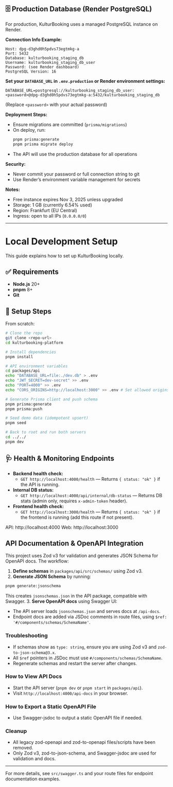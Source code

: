 ## 🗄️ Production Database (Render PostgreSQL)

For production, KulturBooking uses a managed PostgreSQL instance on Render.

**Connection Info Example:**

```
Host: dpg-d3ghd0h5pdvs73egtmkg-a
Port: 5432
Database: kulturbooking_staging_db
Username: kulturbooking_staging_db_user
Password: (see Render dashboard)
PostgreSQL Version: 16
```

**Set your `DATABASE_URL` in `.env.production` or Render environment settings:**

```
DATABASE_URL=postgresql://kulturbooking_staging_db_user:<password>@dpg-d3ghd0h5pdvs73egtmkg-a:5432/kulturbooking_staging_db
```
(Replace `<password>` with your actual password)

**Deployment Steps:**
- Ensure migrations are committed (`prisma/migrations`)
- On deploy, run:
  ```sh
  pnpm prisma:generate
  pnpm prisma migrate deploy
  ```
- The API will use the production database for all operations

**Security:**
- Never commit your password or full connection string to git
- Use Render’s environment variable management for secrets

**Notes:**
- Free instance expires Nov 3, 2025 unless upgraded
- Storage: 1 GB (currently 6.54% used)
- Region: Frankfurt (EU Central)
- Ingress: open to all IPs (`0.0.0.0/0`)

---

# Local Development Setup

This guide explains how to set up KulturBooking locally.

## ✅ Requirements
* **Node.js** 20+
* **pnpm** 8+
* **Git**

## 🚀 Setup Steps

From scratch:

```bash
# Clone the repo
git clone <repo-url>
cd kulturbooking-platform

# Install dependencies
pnpm install

# API environment variables
cd packages/api
echo "DATABASE_URL=file:./dev.db" > .env
echo "JWT_SECRET=dev-secret" >> .env
echo "PORT=4000" >> .env
echo "CORS_ORIGINS=http://localhost:3000" >> .env # Set allowed origins for CORS

# Generate Prisma client and push schema
pnpm prisma:generate
pnpm prisma:push

# Seed demo data (idempotent upsert)
pnpm seed

# Back to root and run both servers
cd ../../
pnpm dev
```


## 🩺 Health & Monitoring Endpoints

- **Backend health check:**
  - `GET http://localhost:4000/health` — Returns `{ status: "ok" }` if the API is running.
- **Internal DB status:**
  - `GET http://localhost:4000/api/internal/db-status` — Returns DB stats (admin only, requires `x-admin-token` header).
- **Frontend health check:**
  - `GET http://localhost:3000/health` — Returns `{ status: "ok" }` if the frontend is running (add this route if not present).

API: http://localhost:4000
Web: http://localhost:3000


## API Documentation & OpenAPI Integration

This project uses Zod v3 for validation and generates JSON Schema for OpenAPI docs. The workflow:
1. **Define schemas** in `packages/api/src/schemas/` using Zod v3.
2. **Generate JSON Schema** by running:
  ```sh
  pnpm generate:jsonschema
  ```
  This creates `jsonschemas.json` in the API package, compatible with Swagger.
3. **Serve OpenAPI docs** using Swagger UI:
  - The API server loads `jsonschemas.json` and serves docs at `/api-docs`.
  - Endpoint docs are added via JSDoc comments in route files, using `$ref: '#/components/schemas/SchemaName'`.

### Troubleshooting
- If schemas show as `type: string`, ensure you are using Zod v3 and `zod-to-json-schema@3.x`.
- All `$ref` pointers in JSDoc must use `#/components/schemas/SchemaName`.
- Regenerate schemas and restart the server after changes.

### How to View API Docs
- Start the API server (`pnpm dev` or `pnpm start` in `packages/api`).
- Visit `http://localhost:4000/api-docs` in your browser.

### How to Export a Static OpenAPI File
- Use Swagger-jsdoc to output a static OpenAPI file if needed.

### Cleanup
- All legacy zod-openapi and zod-to-openapi files/scripts have been removed.
- Only Zod v3, zod-to-json-schema, and Swagger-jsdoc are used for validation and docs.

---

For more details, see `src/swagger.ts` and your route files for endpoint documentation examples.